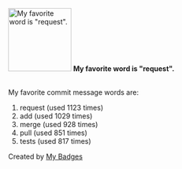 <img src="https://my-badges.github.io/my-badges/favorite-word.png" alt="My favorite word is &quot;request&quot;." title="My favorite word is &quot;request&quot;." width="128">
<strong>My favorite word is &quot;request&quot;.</strong>
<br><br>

My favorite commit message words are:

1. request (used 1123 times)
2. add (used 1029 times)
3. merge (used 928 times)
4. pull (used 851 times)
5. tests (used 817 times)


Created by <a href="https://github.com/my-badges/my-badges">My Badges</a>